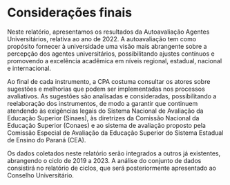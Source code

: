 # Considerações finais

Neste relatório, apresentamos os resultados da Autoavaliação Agentes Universitários, relativa ao ano de 2022. A autoavaliação tem como propósito fornecer à universidade uma visão mais abrangente sobre a percepção dos agentes universitários, possibilitando ajustes contínuos e promovendo a excelência acadêmica em níveis regional, estadual, nacional e internacional.

Ao final de cada instrumento, a CPA costuma consultar os atores sobre sugestões e melhorias que podem ser implementadas nos processos avaliativos. As sugestões são analisadas e consideradas, possibilitando a reelaboração dos instrumentos, de modo a garantir que continuem atendendo às exigências legais do Sistema Nacional de Avaliação da Educação Superior (Sinaes), às diretrizes da Comissão Nacional da Educação Superior (Conaes) e ao sistema de avaliação proposto pela Comissão Especial de Avaliação da Educação Superior do Sistema Estadual de Ensino do Paraná (CEA). 

Os dados coletados neste relatório serão integrados a outros já existentes, abrangendo o ciclo de 2019 a 2023. A análise do conjunto de dados consistirá no relatório de ciclos, que será posteriormente apresentado ao Conselho Universitário.